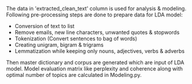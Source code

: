 The data in 'extracted_clean_text' column is used for analysis & modeling.
Following pre-processing steps are done to prepare data for LDA model:
- Conversion of text to list
- Remove emails, new line characters, unwanted quotes & stopwords
- Tokenization (Convert sentences to bag of words)
- Creating unigram, bigram & trigrams
- Lemmatization while keeping only nouns, adjectives, verbs & adverbs

Then master dictionary and corpus are generated which are input of LDA model. Model evaluation matrix like perplexity and coherence along with optimal number of topics are calculated in Modeling.py. 
